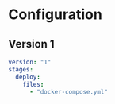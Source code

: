 # Configuration

## Version 1

```yml
version: "1"
stages:
  deploy:
    files:
      - "docker-compose.yml"
```
